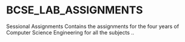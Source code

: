 # BCSE_LAB_ASSIGNMENTS
Sessional Assignments 
Contains the assignments for the four years of Computer Science Engineering for all the subjects ..
